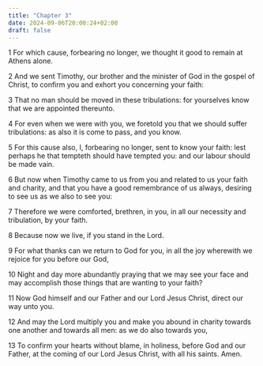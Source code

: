 ```yaml
---
title: "Chapter 3"
date: 2024-09-06T20:00:24+02:00
draft: false
---
```



1 For which cause, forbearing no longer, we thought it good to remain at Athens alone.

2 And we sent Timothy, our brother and the minister of God in the gospel of Christ, to confirm you and exhort you concerning your faith:

3 That no man should be moved in these tribulations: for yourselves know that we are appointed thereunto.

4 For even when we were with you, we foretold you that we should suffer tribulations: as also it is come to pass, and you know.

5 For this cause also, I, forbearing no longer, sent to know your faith: lest perhaps he that tempteth should have tempted you: and our labour should be made vain.

6 But now when Timothy came to us from you and related to us your faith and charity, and that you have a good remembrance of us always, desiring to see us as we also to see you:

7 Therefore we were comforted, brethren, in you, in all our necessity and tribulation, by your faith.

8 Because now we live, if you stand in the Lord.

9 For what thanks can we return to God for you, in all the joy wherewith we rejoice for you before our God,

10 Night and day more abundantly praying that we may see your face and may accomplish those things that are wanting to your faith?

11 Now God himself and our Father and our Lord Jesus Christ, direct our way unto you.

12 And may the Lord multiply you and make you abound in charity towards one another and towards all men: as we do also towards you,

13 To confirm your hearts without blame, in holiness, before God and our Father, at the coming of our Lord Jesus Christ, with all his saints. Amen.

